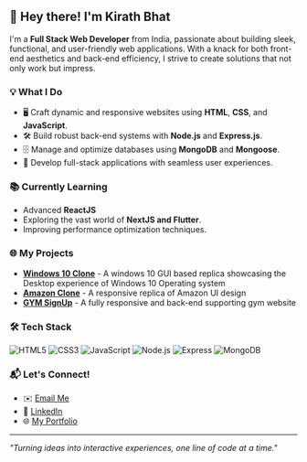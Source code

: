 ## 👋 Hey there! I'm **Kirath Bhat**

I'm a **Full Stack Web Developer** from India, passionate about building sleek, functional, and user-friendly web applications. With a knack for both front-end aesthetics and back-end efficiency, I strive to create solutions that not only work but impress.

### 💡 **What I Do**
- 🖥️ Craft dynamic and responsive websites using **HTML**, **CSS**, and **JavaScript**.
- 🛠️ Build robust back-end systems with **Node.js** and **Express.js**.
- 🗄️ Manage and optimize databases using **MongoDB** and **Mongoose**.
- 🚀 Develop full-stack applications with seamless user experiences.

### 📚 **Currently Learning**
- Advanced **ReactJS**
- Exploring the vast world of **NextJS and Flutter**.
- Improving performance optimization techniques.

### 🌐 **My Projects**
- **[Windows 10 Clone](https://kirath-windowsreplica.netlify.app)** - A windows 10 GUI based replica showcasing the Desktop experience of Windows 10 Operating system
- **[Amazon Clone](https://github.com/KirathBhat/Amazon-Webpage)** - A responsive replica of Amazon UI design
- **[GYM SignUp](https://github.com/KirathBhat/Backend-Supported-Gym-Webpage)** - A fully responsive and back-end supporting gym website

### 🛠️ **Tech Stack**
![HTML5](https://img.shields.io/badge/HTML5-E34F26?logo=html5&logoColor=white)
![CSS3](https://img.shields.io/badge/CSS3-1572B6?logo=css3&logoColor=white)
![JavaScript](https://img.shields.io/badge/JavaScript-F7DF1E?logo=javascript&logoColor=black)
![Node.js](https://img.shields.io/badge/Node.js-339933?logo=node.js&logoColor=white)
![Express](https://img.shields.io/badge/Express-000000?logo=express&logoColor=white)
![MongoDB](https://img.shields.io/badge/MongoDB-47A248?logo=mongodb&logoColor=white)

### 📬 **Let's Connect!**
- ✉️ [Email Me](mailto:kirath.gamer1@gmail.com)
- 💼 [LinkedIn](https://www.linkedin.com/in/kirath-bhat)
- 🌐 [My Portfolio](https://kirathbhat.me)

---
_"Turning ideas into interactive experiences, one line of code at a time."_


